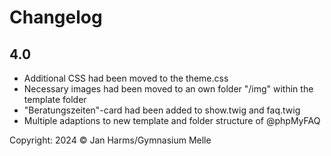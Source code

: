 # Changelog

## 4.0
- Additional CSS had been moved to the theme.css
- Necessary images had been moved to an own folder "/img" within the template folder
- "Beratungszeiten"-card had been added to show.twig and faq.twig
- Multiple adaptions to new template and folder structure of @phpMyFAQ


Copyright: 2024 © Jan Harms/Gymnasium Melle
